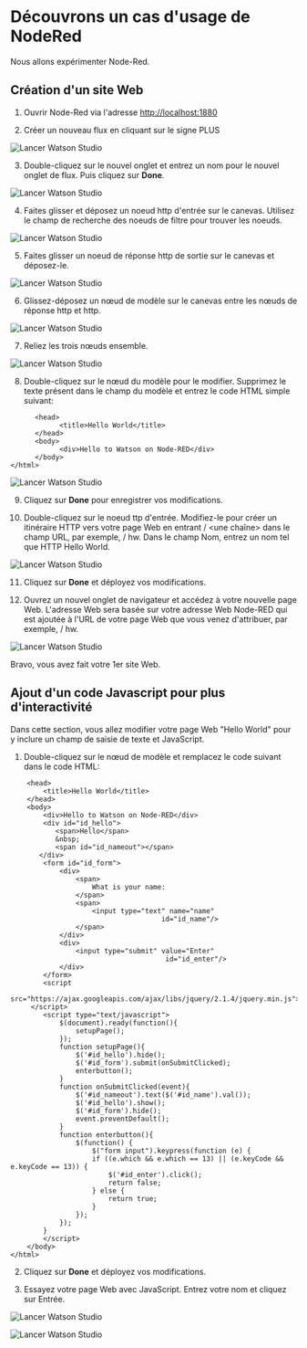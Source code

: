 # Découvrons un cas d'usage de NodeRed

Nous allons expérimenter Node-Red.

## Création d'un site Web

1. Ouvrir Node-Red via l'adresse [http://localhost:1880](http://localhost:1880)

2. Créer un nouveau flux en cliquant sur le signe PLUS

![Lancer Watson Studio](/images/basic_bots_lab2_step1_2.png)

3. Double-cliquez sur le nouvel onglet et entrez un nom pour le nouvel onglet de flux. Puis cliquez sur **Done**.

![Lancer Watson Studio](/images/basic_bots_lab2_step1_3.png)

4. Faites glisser et déposez un noeud http d'entrée sur le canevas. Utilisez le champ de recherche des noeuds de filtre pour trouver les noeuds.

![Lancer Watson Studio](/images/basic_bots_lab2_step1_4.png)

5. Faites glisser un noeud de réponse http de sortie sur le canevas et déposez-le.

![Lancer Watson Studio](/images/basic_bots_lab2_step1_5.png)

6. Glissez-déposez un nœud de modèle sur le canevas entre les nœuds de réponse http et http.

![Lancer Watson Studio](/images/basic_bots_lab2_step1_6.png)

7. Reliez les trois nœuds ensemble.

![Lancer Watson Studio](/images/basic_bots_lab2_step1_7.png)

8. Double-cliquez sur le nœud du modèle pour le modifier. Supprimez le texte présent dans le champ du modèle et entrez le code HTML simple suivant:

```<html>
      <head>
            <title>Hello World</title>
      </head>
      <body>
            <div>Hello to Watson on Node-RED</div>
      </body>
</html>
```
![Lancer Watson Studio](/images/basic_bots_lab2_step1_8.png)

9. Cliquez sur **Done** pour enregistrer vos modifications.

10. Double-cliquez sur le noeud ttp d'entrée. Modifiez-le pour créer un itinéraire HTTP vers votre page Web en entrant / <une chaîne> dans le champ URL, par exemple, / hw. Dans le champ Nom, entrez un nom tel que HTTP Hello World.

![Lancer Watson Studio](/images/basic_bots_lab2_step1_10.png)

11. Cliquez sur **Done** et déployez vos modifications.

12. Ouvrez un nouvel onglet de navigateur et accédez à votre nouvelle page Web. L'adresse Web sera basée sur votre adresse Web Node-RED qui est ajoutée à l'URL de votre page Web que vous venez d'attribuer, par exemple, / hw.

![Lancer Watson Studio](/images/basic_bots_lab2_step1_12b.png)

Bravo, vous avez fait votre 1er site Web.

## Ajout d'un code Javascript pour plus d'interactivité

Dans cette section, vous allez modifier votre page Web "Hello World" pour y inclure un champ de saisie de texte et JavaScript.

1. Double-cliquez sur le nœud de modèle et remplacez le code suivant dans le code HTML:

```<html>
    <head>
        <title>Hello World</title>
    </head>
    <body>
        <div>Hello to Watson on Node-RED</div>
        <div id="id_hello">
           <span>Hello</span>
           &nbsp;
           <span id="id_nameout"></span>
       </div>
        <form id="id_form">
            <div>
                <span>
                    What is your name:  
                </span>
                <span>
                    <input type="text" name="name"        
                                     id="id_name"/>
                </span>
            </div>
            <div>
                <input type="submit" value="Enter"
                                      id="id_enter"/>
            </div>
        </form>  
        <script
           src="https://ajax.googleapis.com/ajax/libs/jquery/2.1.4/jquery.min.js">
     </script>
        <script type="text/javascript">
            $(document).ready(function(){
                setupPage();
            });
            function setupPage(){
                $('#id_hello').hide();
                $('#id_form').submit(onSubmitClicked);
                enterbutton();
            }
            function onSubmitClicked(event){
                $('#id_nameout').text($('#id_name').val());
                $('#id_hello').show();
                $('#id_form').hide();
                event.preventDefault();
            }
            function enterbutton(){
                $(function() {
                    $("form input").keypress(function (e) {
                    if ((e.which && e.which == 13) || (e.keyCode && e.keyCode == 13)) {
                        $('#id_enter').click();
                        return false;
                    } else {
                        return true;
                    }
                });
            });
        }
        </script>       
    </body>
</html>
```

2. Cliquez sur **Done** et déployez vos modifications.

3. Essayez votre page Web avec JavaScript. Entrez votre nom et cliquez sur Entrée.

![Lancer Watson Studio](/images/basic_bots_lab2_step2_4a.png)

![Lancer Watson Studio](/images/basic_bots_lab2_step2_4b.png)
